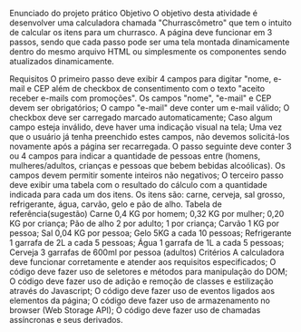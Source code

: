 Enunciado do projeto prático
Objetivo
O objetivo desta atividade é desenvolver uma calculadora chamada "Churrascômetro" que tem o intuito de calcular os itens para um churrasco. A página deve funcionar em 3 passos, sendo que cada passo pode ser uma tela montada dinamicamente dentro do mesmo arquivo HTML ou simplesmente os componentes sendo atualizados dinamicamente.

Requisitos
O primeiro passo deve exibir 4 campos para digitar "nome, e-mail e CEP além de checkbox de consentimento com o texto "aceito receber e-mails com promoções".
Os campos "nome", "e-mail" e CEP devem ser obrigatórios;
O campo "e-mail" deve conter um e-mail válido;
O checkbox deve ser carregado marcado automaticamente;
Caso algum campo esteja inválido, deve haver uma indicação visual na tela;
Uma vez que o usuário já tenha preenchido estes campos, não devemos solicitá-los novamente após a página ser recarregada.
O passo seguinte deve conter 3 ou 4 campos para indicar a quantidade de pessoas entre (homens, mulheres/adultos, crianças e pessoas que bebem bebidas alcoólicas).
Os campos devem permitir somente inteiros não negativos;
O terceiro passo deve exibir uma tabela com o resultado do cálculo com a quantidade indicada para cada um dos itens. Os itens são: carne, cerveja, sal grosso, refrigerante, água, carvão, gelo e pão de alho.
Tabela de referência(sugestão)
Carne
0,4 KG por homem;
0,32 KG por mulher;
0,20 KG por criança;
Pão de alho
2 por adulto;
1 por criança;
Carvão
1 KG por pessoa;
Sal
0,04 KG por pessoa;
Gelo
5KG a cada 10 pessoas;
Refrigerante
1 garrafa de 2L a cada 5 pessoas;
Água
1 garrafa de 1L a cada 5 pessoas;
Cerveja
3 garrafas de 600ml por pessoa (adultos)
Critérios
A calculadora deve funcionar corretamente e atender aos requisitos especificados;
O código deve fazer uso de seletores e métodos para manipulação do DOM;
O código deve fazer uso de adição e remoção de classes e estilização através do Javascript;
O código deve fazer uso de eventos ligados aos elementos da página;
O código deve fazer uso de armazenamento no browser (Web Storage API);
O código deve fazer uso de chamadas assíncronas e seus derivados.
